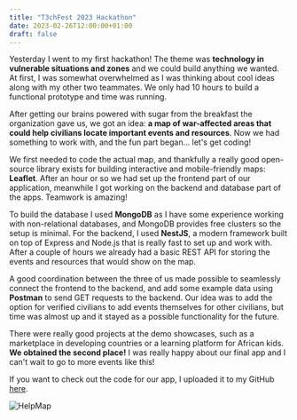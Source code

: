 ```yaml
---
title: "T3chFest 2023 Hackathon"
date: 2023-02-26T12:00:00+01:00
draft: false
---
```


Yesterday I went to my first hackathon! The theme was **technology in vulnerable situations and zones** and we could build anything we wanted. At first, I was somewhat overwhelmed as I was thinking about cool ideas along with my other two teammates. We only had 10 hours to build a functional prototype and time was running.

After getting our brains powered with sugar from the breakfast the organization gave us, we got an idea: **a map of war-affected areas that could help civilians locate important events and resources**. Now we had something to work with, and the fun part began... let's get coding!

We first needed to code the actual map, and thankfully a really good open-source library exists for building interactive and mobile-friendly maps: **Leaflet**. After an hour or so we had set up the frontend part of our application, meanwhile I got working on the backend and database part of the apps. Teamwork is amazing!

To build the database I used **MongoDB** as I have some experience working with non-relational databases, and MongoDB provides free clusters so the setup is minimal. For the backend, I used **NestJS**, a modern framework built on top of Express and Node.js that is really fast to set up and work with. After a couple of hours we already had a basic REST API for storing the events and resources that would show on the map.

A good coordination between the three of us made possible to seamlessly connect the frontend to the backend, and add some example data using **Postman** to send GET requests to the backend. Our idea was to add the option for verified civilians to add events themselves for other civilians, but time was almost up and it stayed as a possible functionality for the future.

There were really good projects at the demo showcases, such as a marketplace in developing countries or a learning platform for African kids. **We obtained the second place!** I was really happy about our final app and I can't wait to go to more events like this!

If you want to check out the code for our app, I uploaded it to my GitHub [here](https://github.com/dascruz/helpmap).

![HelpMap](../readme.png "HelpMap")
